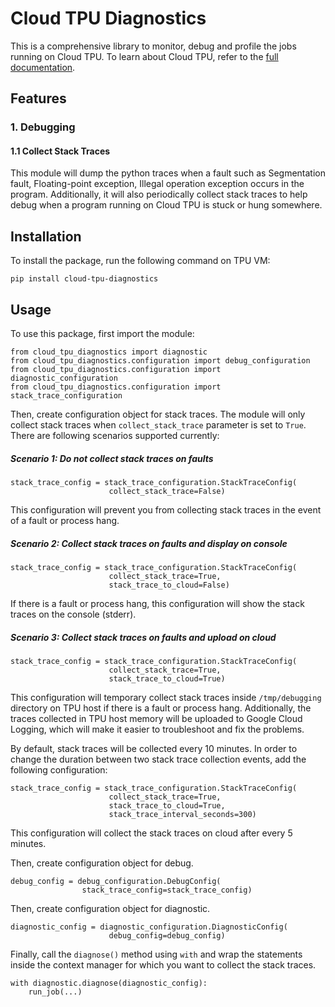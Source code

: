 # Cloud TPU Diagnostics

This is a comprehensive library to monitor, debug and profile the jobs running on Cloud TPU.
To learn about Cloud TPU, refer to the [full documentation](https://cloud.google.com/tpu/docs/intro-to-tpu).

## Features
### 1. Debugging
#### 1.1 Collect Stack Traces
This module will dump the python traces when a fault such as Segmentation fault, Floating-point exception, Illegal operation exception occurs in the program. Additionally, it will also periodically collect stack traces to help debug when a program running on Cloud TPU is stuck or hung somewhere.

## Installation
To install the package, run the following command on TPU VM:

```
pip install cloud-tpu-diagnostics
```

## Usage
To use this package, first import the module:

```
from cloud_tpu_diagnostics import diagnostic
from cloud_tpu_diagnostics.configuration import debug_configuration
from cloud_tpu_diagnostics.configuration import diagnostic_configuration
from cloud_tpu_diagnostics.configuration import stack_trace_configuration
```

Then, create configuration object for stack traces. The module will only collect stack traces when `collect_stack_trace` parameter is set to `True`. There are following scenarios supported currently:

##### Scenario 1: Do not collect stack traces on faults

```
stack_trace_config = stack_trace_configuration.StackTraceConfig(
                      collect_stack_trace=False)
```
This configuration will prevent you from collecting stack traces in the event of a fault or process hang.

##### Scenario 2: Collect stack traces on faults and display on console

```
stack_trace_config = stack_trace_configuration.StackTraceConfig(
                      collect_stack_trace=True,
                      stack_trace_to_cloud=False)
```
If there is a fault or process hang, this configuration will show the stack traces on the console (stderr).

##### Scenario 3: Collect stack traces on faults and upload on cloud

```
stack_trace_config = stack_trace_configuration.StackTraceConfig(
                      collect_stack_trace=True,
                      stack_trace_to_cloud=True)
```
This configuration will temporary collect stack traces inside `/tmp/debugging` directory on TPU host if there is a fault or process hang. Additionally, the traces collected in TPU host memory will be uploaded to Google Cloud Logging, which will make it easier to troubleshoot and fix the problems.

By default, stack traces will be collected every 10 minutes. In order to change the duration between two stack trace collection events, add the following configuration:

```
stack_trace_config = stack_trace_configuration.StackTraceConfig(
                      collect_stack_trace=True,
                      stack_trace_to_cloud=True,
                      stack_trace_interval_seconds=300)
```
This configuration will collect the stack traces on cloud after every 5 minutes.

Then, create configuration object for debug.

```
debug_config = debug_configuration.DebugConfig(
                stack_trace_config=stack_trace_config)
```

Then, create configuration object for diagnostic.

```
diagnostic_config = diagnostic_configuration.DiagnosticConfig(
                      debug_config=debug_config)
```

Finally, call the `diagnose()` method using `with` and wrap the statements inside the context manager for which you want to collect the stack traces.

```
with diagnostic.diagnose(diagnostic_config):
    run_job(...)
```